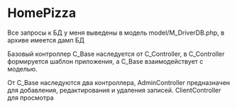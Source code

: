 # HomePizza

Все запросы к БД у меня выведены в модель model/M_DriverDB.php,
в архиве имеется дамп БД

Базовый контроллер C_Base наследуется от C_Controller,
в C_Controller формируется шаблон приложения,
а C_Base взаимодействует с моделью.

От C_Base наследуются два контроллера,
AdminController предназначен для добавления,
редактирования и удаления записей.
ClientController для просмотра
